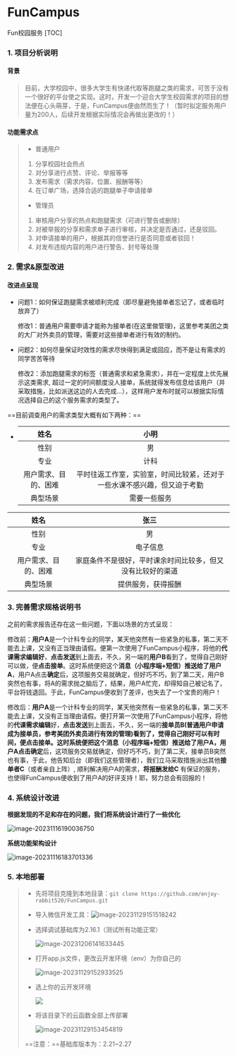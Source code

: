 # FunCampus
Fun校园服务
[TOC]

### 1. 项目分析说明

#### 		背景

> 目前，大学校园中，很多大学生有快递代取等跑腿之类的需求，可苦于没有一个很好的平台使之实现。这时，开发一个迎合大学生校园需求的项目的想法便在心头萌芽，于是，FunCampus便由然而生了！（暂时拟定服务用户量为200人，后续开发根据实际情况会再做出更改的！）

#### 		功能需求点

> * 普通用户
>
> 1. 分享校园社会热点
> 2. 对分享进行点赞、评论、举报等等
> 3. 发布需求（需求内容，位置、报酬等等）
> 4. 在订单广场，选择合适的跑腿单子申请接单
>
> * 管理员
>
> 1. 审核用户分享的热点和跑腿需求（可进行警告或删除）
> 2. 对被举报的分享和需求单子进行审核，并决定是否通过，还是驳回。
> 3. 对申请接单的用户，根据其的信誉进行是否同意或者驳回！
> 4. 对发布违规内容的用户进行警告、封号等处理

### 2. 需求&原型改进

#### 改进点呈现

* 问题1：如何保证跑腿需求被顺利完成（即尽量避免接单者忘记了，或者临时放弃了）

  修改1：普通用户需要申请才能称为接单者(在这里做管理)，这里参考美团之类的大厂对外卖员的管理，需要对这些接单者进行有效的制约。

* 问题2：如何尽量保证时效性的需求尽快得到满足或回应，而不是让有需求的同学苦苦等待

  修改2：添加跑腿需求的标签（普通需求和紧急需求），并在一定程度上优先展示这类需求, 超过一定的时间额度没人接单，系统就得发布信息给该用户（并采取措施，比如派送这边的人去完成...），这样用户发布时就可以根据实际情况选择自己的这个服务需求的类型了。

==目前调查用户的需求类型大概有如下两种：==

* |         姓名         |                             小明                             |
  | :------------------: | :----------------------------------------------------------: |
  |         性别         |                              男                              |
  |         专业         |                             计科                             |
  | 用户需求、目的、困难 | 平时往返工作室，实验室，时间比较紧，还对于一些水课不感兴趣，但又迫于考勤 |
  |       典型场景       |                         需要一些服务                         |

|         姓名         |                            张三                            |
| :------------------: | :--------------------------------------------------------: |
|         性别         |                             男                             |
|         专业         |                          电子信息                          |
| 用户需求、目的、困难 | 家庭条件不是很好，平时课余时间比较多，但又没有比较好的渠道 |
|       典型场景       |                     提供服务，获得报酬                     |

### 3. 完善需求规格说明书

之前的需求报告还存在这一些问题，下面以场景的方式呈现：

​	修改前：**用户A**是一个计科专业的同学，某天他突然有一些紧急的私事，第二天不能去上课，又没有正当理由请假。便第一次使用了FunCampus小程序，将他的**代课需求编辑好**，**点击发送**到上面去，不久，另一端的**用户B**看到了，觉得自己刚好可以做，便**点击接单**。这时系统便把这个**消息（小程序端+短信）推送给了用户A**，用户A点击**确定**后，这项服务交易就确定，但好巧不巧，到了第二天，用户B突然也有事，将A的需求抛之脑后了，结果，用户A忙完，却得知自己被记名了，平台将钱退回。于此，FunCampus便收到了差评，也失去了一个宝贵的用户！

​	修改后：**用户A**是一个计科专业的同学，某天他突然有一些紧急的私事，第二天不能去上课，又没有正当理由请假。便打开第一次使用了FunCampus小程序，将他的**代课需求编辑**好，**点击发送**到上面去，不久，另一端的**接单员B(普通用户申请成为接单员，参考美团外卖员进行有效的管理)**看到了，觉得自己刚好可以有时间，便点击接单。这时系统便把这个**消息（小程序端+短信）**推送给了用户A，用户A**点击确定**后，这项服务交易就确定，但好巧不巧，到了第二天，接单员B突然也有事，于此，他告知后台（即我们这些管理者），我们立马采取措施派出其他**接单者C**（或者亲自上阵）, 顺利解决用户A的需求，**将报酬发给C** 有保证的服务，也使得FunCampus便收到了用户A的好评支持！耶，努力总会有回报的！



### 4. 系统设计改进

**根据发现的不足和存在的问题，我们将系统设计进行了一些优化**

![image-20231116190036750](https://blog-img-store1.oss-cn-guangzhou.aliyuncs.com/img/image-20231116190036750.png)



**系统功能架构设计**

![image-20231116183701336](https://blog-img-store1.oss-cn-guangzhou.aliyuncs.com/img/image-20231116183701336.png)



### 5. 本地部署

> * 先将项目克隆到本地目录：`git clone https://github.com/enjoy-rabbit520/FunCampus.git` 
>
> * 导入微信开发工具：![image-20231129151518242](https://blog-img-store1.oss-cn-guangzhou.aliyuncs.com/img/image-20231129151518242.png)
>
>   
>
> * 选择调试基础库为2.16.1（测试所有功能正常）
>
>   ![image-20231206141633445](https://blog-img-store1.oss-cn-guangzhou.aliyuncs.com/img/image-20231206141633445.png)
>
>   
>
> 
>
> * 打开app.js文件，更改云开发环境（env）为你自己的
>
>   ![image-20231129152933525](https://blog-img-store1.oss-cn-guangzhou.aliyuncs.com/img/image-20231129152933525.png)
>
> 
>
> * 选上你的云开发环境
>
>   ![](https://blog-img-store1.oss-cn-guangzhou.aliyuncs.com/img/image-20231129153235193.png)
>
> 
>
> * 将该目录下的云函数全部上传部署
>
>   ![image-20231129153454819](https://blog-img-store1.oss-cn-guangzhou.aliyuncs.com/img/image-20231129153454819.png)
>
> 
>
> ==注意：==基础库版本为：2.21~2.27
